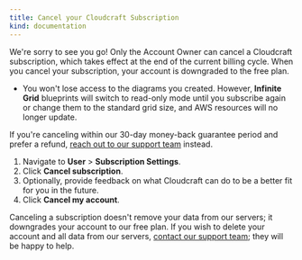 ```yaml
---
title: Cancel your Cloudcraft Subscription
kind: documentation
---
```


We're sorry to see you go! Only the Account Owner can cancel a Cloudcraft subscription, which takes effect at the end of the current billing cycle. When you cancel your subscription, your account is downgraded to the free plan. 

* You won't lose access to the diagrams you created. However, **Infinite Grid** blueprints will switch to read-only mode until you subscribe again or change them to the standard grid size, and AWS resources will no longer update.

<div class="alert alert-info">If you're canceling within our 30-day money-back guarantee period and prefer a refund, <a href="https://app.cloudcraft.co/support" rel="help" title="Cloudcraft support">reach out to our support team</a> instead.
</div>

1. Navigate to **User** > **Subscription Settings**.
2. Click **Cancel subscription**.
3. Optionally, provide feedback on what Cloudcraft can do to be a better fit for you in the future.
4. Click **Cancel my account**.

<div class="alert alert-danger">Canceling a subscription doesn't remove your data from our servers; it downgrades your account to our free plan. If you wish to delete your account and all data from our servers, <a href="https://app.cloudcraft.co/support" rel="help" title="Cloudcraft support">contact our support team</a>; they will be happy to help.
</div>